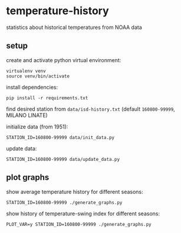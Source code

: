 # temperature-history
statistics about historical temperatures from NOAA data

## setup
create and activate python virtual environment:
```
virtualenv venv
source venv/bin/activate
```

install dependencies:
```
pip install -r requirements.txt
```

find desired station from `data/isd-history.txt` (default `160800-99999`, MILANO LINATE)

initialize data (from 1951):
```
STATION_ID=160800-99999 data/init_data.py
```

update data:
```
STATION_ID=160800-99999 data/update_data.py
```
## plot graphs

show average temperature history for different seasons:
```
STATION_ID=160800-99999 ./generate_graphs.py
```

show history of temperature-swing index for different seasons:
```
PLOT_VAR=y STATION_ID=160800-99999 ./generate_graphs.py
```
